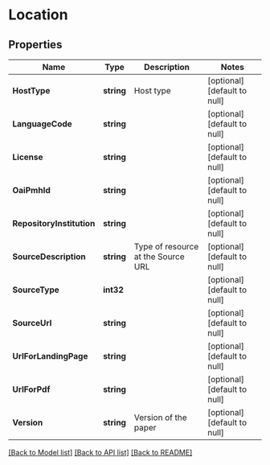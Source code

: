 # Location

## Properties
Name | Type | Description | Notes
------------ | ------------- | ------------- | -------------
**HostType** | **string** | Host type | [optional] [default to null]
**LanguageCode** | **string** |  | [optional] [default to null]
**License** | **string** |  | [optional] [default to null]
**OaiPmhId** | **string** |  | [optional] [default to null]
**RepositoryInstitution** | **string** |  | [optional] [default to null]
**SourceDescription** | **string** | Type of resource at the Source URL | [optional] [default to null]
**SourceType** | **int32** |  | [optional] [default to null]
**SourceUrl** | **string** |  | [optional] [default to null]
**UrlForLandingPage** | **string** |  | [optional] [default to null]
**UrlForPdf** | **string** |  | [optional] [default to null]
**Version** | **string** | Version of the paper | [optional] [default to null]

[[Back to Model list]](../README.md#documentation-for-models) [[Back to API list]](../README.md#documentation-for-api-endpoints) [[Back to README]](../README.md)

